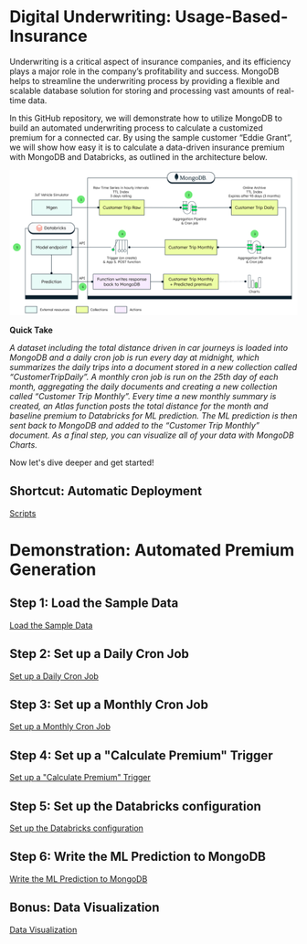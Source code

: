 # Digital Underwriting: Usage-Based-Insurance

Underwriting is a critical aspect of insurance companies, and its efficiency plays a major role in the company’s profitability and success. MongoDB helps to streamline the underwriting process by providing a flexible and scalable database solution for storing and processing vast amounts of real-time data. 

In this GitHub repository, we will demonstrate how to utilize MongoDB to build an automated underwriting process to calculate a customized premium for a connected car. By using the sample customer “Eddie Grant”, we will show how easy it is to calculate a data-driven insurance premium with MongoDB and Databricks, as outlined in the architecture below. 

![image](src/NumberedArchitecture)

**Quick Take**

*A dataset including the total distance driven in car journeys is loaded into MongoDB and a daily cron job is run every day at midnight, which summarizes the daily trips into a document stored in a new collection called “CustomerTripDaily”. A monthly cron job is run on the 25th day of each month, aggregating the daily documents and creating a new collection called “Customer Trip Monthly”. Every time a new monthly summary is created, an Atlas function posts the total distance for the month and baseline premium to Databricks for ML prediction. The ML prediction is then sent back to MongoDB and added to the “Customer Trip Monthly” document. As a final step, you can visualize all of your data with MongoDB Charts.*

Now let's dive deeper and get started!

## Shortcut: Automatic Deployment
[Scripts](/auto-deployment)

# Demonstration: Automated Premium Generation 

## Step 1: Load the Sample Data
[Load the Sample Data](src/LoadingtheSampleData.md)

## Step 2: Set up a Daily Cron Job
[Set up a Daily Cron Job](src/DailyCronJob.md)

## Step 3: Set up a Monthly Cron Job
[Set up a Monthly Cron Job](src/MonthlyCronJob.md)

## Step 4: Set up a "Calculate Premium" Trigger 
[Set up a "Calculate Premium" Trigger](src/CalculatePremiumTrigger.md)

## Step 5: Set up the Databricks configuration 
[Set up the Databricks configuration](src/DatabricksConfiguration.md)

## Step 6: Write the ML Prediction to MongoDB 
[Write the ML Prediction to MongoDB](src/Prediction.md) 

## Bonus: Data Visualization 
[Data Visualization](src/DataVisualization.md)




